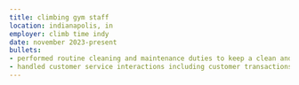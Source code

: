 ```yaml
---
title: climbing gym staff
location: indianapolis, in
employer: climb time indy
date: november 2023-present
bullets:
- performed routine cleaning and maintenance duties to keep a clean and welcoming environment,
- handled customer service interactions including customer transactions and party reservations,
---
```

